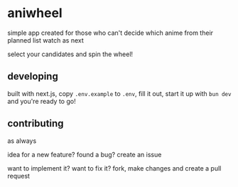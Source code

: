 # aniwheel

simple app created for those who can't decide which anime from their planned list watch as next

select your candidates and spin the wheel!

## developing

built with next.js, copy `.env.example` to `.env`, fill it out, start it up with `bun dev` and you're ready to go!

## contributing

as always

idea for a new feature? found a bug? create an issue

want to implement it? want to fix it? fork, make changes and create a pull request